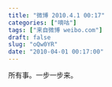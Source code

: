 ```yaml
---
title: "微博 2010.4.1 00:17"
categories: ["嘀咕"]
tags: ["来自微博 weibo.com"]
draft: false
slug: "oQw0YR"
date: "2010-04-01 00:17:00"
---
```


<p>所有事。一步一步来。 ​​​​</p>
